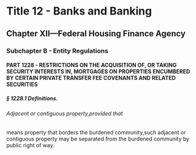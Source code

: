 
# Title 12 - Banks and Banking
## Chapter XII—Federal Housing Finance Agency
### Subchapter B - Entity Regulations
#### PART 1228 - RESTRICTIONS ON THE ACQUISITION OF, OR TAKING SECURITY INTERESTS IN, MORTGAGES ON PROPERTIES ENCUMBERED BY CERTAIN PRIVATE TRANSFER FEE COVENANTS AND RELATED SECURITIES
##### § 1228.1 Definitions.
###### Adjacent or contiguous property,provided that

means property that borders the burdened community,such adjacent or contiguous property may be separated from the burdened community by public right of way.
